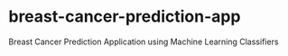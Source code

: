 # breast-cancer-prediction-app
Breast Cancer Prediction Application using Machine Learning Classifiers
